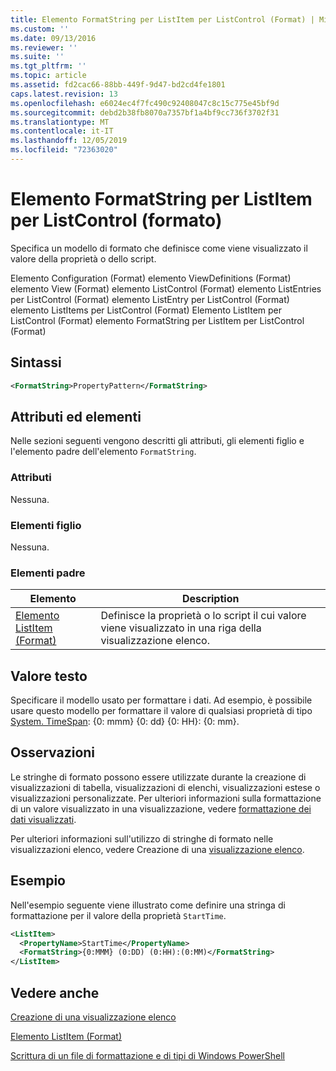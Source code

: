 ```yaml
---
title: Elemento FormatString per ListItem per ListControl (Format) | Microsoft Docs
ms.custom: ''
ms.date: 09/13/2016
ms.reviewer: ''
ms.suite: ''
ms.tgt_pltfrm: ''
ms.topic: article
ms.assetid: fd2cac66-88bb-449f-9d47-bd2cd4fe1801
caps.latest.revision: 13
ms.openlocfilehash: e6024ec4f7fc490c92408047c8c15c775e45bf9d
ms.sourcegitcommit: debd2b38fb8070a7357bf1a4bf9cc736f3702f31
ms.translationtype: MT
ms.contentlocale: it-IT
ms.lasthandoff: 12/05/2019
ms.locfileid: "72363020"
---
```

# <a name="formatstring-element-for-listitem-for-listcontrol--format"></a>Elemento FormatString per ListItem per ListControl (formato)

Specifica un modello di formato che definisce come viene visualizzato il valore della proprietà o dello script.

Elemento Configuration (Format) elemento ViewDefinitions (Format) elemento View (Format) elemento ListControl (Format) elemento ListEntries per ListControl (Format) elemento ListEntry per ListControl (Format) elemento ListItems per ListControl (Format) Elemento ListItem per ListControl (Format) elemento FormatString per ListItem per ListControl (Format)

## <a name="syntax"></a>Sintassi

```xml
<FormatString>PropertyPattern</FormatString>
```

## <a name="attributes-and-elements"></a>Attributi ed elementi

Nelle sezioni seguenti vengono descritti gli attributi, gli elementi figlio e l'elemento padre dell'elemento `FormatString`.

### <a name="attributes"></a>Attributi

Nessuna.

### <a name="child-elements"></a>Elementi figlio

Nessuna.

### <a name="parent-elements"></a>Elementi padre

|Elemento|Description|
|-------------|-----------------|
|[Elemento ListItem (Format)](./listitem-element-for-listitems-for-listcontrol-format.md)|Definisce la proprietà o lo script il cui valore viene visualizzato in una riga della visualizzazione elenco.|

## <a name="text-value"></a>Valore testo

Specificare il modello usato per formattare i dati. Ad esempio, è possibile usare questo modello per formattare il valore di qualsiasi proprietà di tipo [System. TimeSpan](/dotnet/api/System.TimeSpan): {0: mmm} {0: dd} {0: HH}: {0: mm}.

## <a name="remarks"></a>Osservazioni

Le stringhe di formato possono essere utilizzate durante la creazione di visualizzazioni di tabella, visualizzazioni di elenchi, visualizzazioni estese o visualizzazioni personalizzate. Per ulteriori informazioni sulla formattazione di un valore visualizzato in una visualizzazione, vedere [formattazione dei dati visualizzati](./formatting-displayed-data.md).

Per ulteriori informazioni sull'utilizzo di stringhe di formato nelle visualizzazioni elenco, vedere Creazione di una [visualizzazione elenco](./creating-a-list-view.md).

## <a name="example"></a>Esempio

Nell'esempio seguente viene illustrato come definire una stringa di formattazione per il valore della proprietà `StartTime`.

```xml
<ListItem>
  <PropertyName>StartTime</PropertyName>
  <FormatString>{0:MMM} (0:DD) (0:HH):(0:MM)</FormatString>
</ListItem>
```

## <a name="see-also"></a>Vedere anche

[Creazione di una visualizzazione elenco](./creating-a-list-view.md)

[Elemento ListItem (Format)](./listitem-element-for-listitems-for-listcontrol-format.md)

[Scrittura di un file di formattazione e di tipi di Windows PowerShell](./writing-a-powershell-formatting-file.md)
